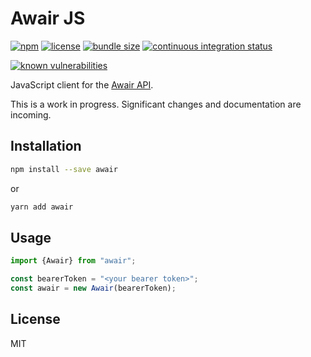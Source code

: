# Awair JS

[![npm](https://img.shields.io/npm/v/awair.svg)](https://www.npmjs.com/package/awair)
[![license](https://img.shields.io/npm/l/awair.svg)](https://github.com/dguo/awair/blob/main/LICENSE.txt)
[![bundle size](https://img.shields.io/bundlephobia/minzip/awair)](https://bundlephobia.com/result?p=awair)
[![continuous integration status](https://github.com/dguo/awair-js/actions/workflows/continuous-integration.yml/badge.svg)](https://github.com/dguo/awair-js/actions/workflows/continuous-integration.yml)
<!-- [![test coverage](https://codecov.io/gh/dguo/awair-js/branch/main/graph/badge.svg)](https://codecov.io/gh/dguo/awair-js) -->
[![known vulnerabilities](https://snyk.io/test/github/dguo/awair-js/badge.svg?targetFile=package.json)](https://snyk.io/test/github/dguo/awair-js?targetFile=package.json)

JavaScript client for the [Awair API](https://docs.developer.getawair.com/).

This is a work in progress. Significant changes and documentation are incoming.

## Installation

```sh
npm install --save awair
```

or

```sh
yarn add awair
```

## Usage

```javascript
import {Awair} from "awair";

const bearerToken = "<your bearer token>";
const awair = new Awair(bearerToken);
```

## License

MIT

